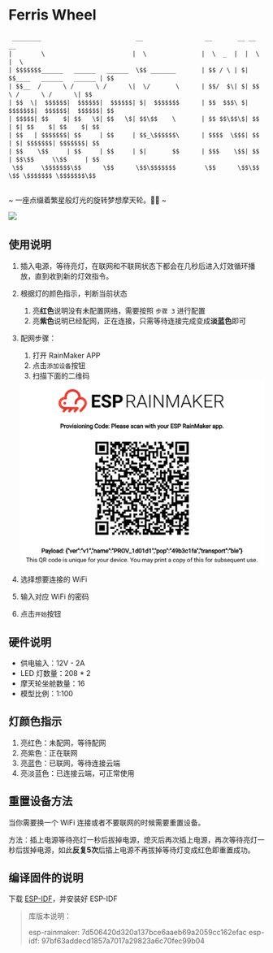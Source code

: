 # Ferris Wheel

```
 ________                          __                 __       __ __                         __ 
|        \                        |  \               |  \  _  |  |  \                       |  \
| $$$$$$$______   ______   ______  \$$ _______       | $$ / \ | $| $$____   ______   ______ | $$
| $$__  /      \ /      \ /      \|  \/       \      | $$/  $\| $| $$    \ /      \ /      \| $$
| $$  \|  $$$$$$|  $$$$$$|  $$$$$$| $|  $$$$$$$      | $$  $$$\ $| $$$$$$$|  $$$$$$|  $$$$$$| $$
| $$$$$| $$    $| $$   \$| $$   \$| $$\$$    \       | $$ $$\$$\$| $$  | $| $$    $| $$    $| $$
| $$   | $$$$$$$| $$     | $$     | $$_\$$$$$$\      | $$$$  \$$$| $$  | $| $$$$$$$| $$$$$$$| $$
| $$    \$$     | $$     | $$     | $|       $$      | $$$    \$$| $$  | $$\$$     \\$$     | $$
 \$$     \$$$$$$$\$$      \$$      \$$\$$$$$$$        \$$      \$$\$$   \$$ \$$$$$$$ \$$$$$$$\$$
                                                                                                         
```

~ 一座点缀着繁星般灯光的旋转梦想摩天轮。🌟🎡 ~


<img src="3d/wheel.gif" width=600 />

## 使用说明

1. 插入电源，等待亮灯，在联网和不联网状态下都会在几秒后进入灯效循环播放，直到收到新的灯效指令。
2. 根据灯的颜色指示，判断当前状态
   1. 亮**红色**说明没有未配置网络，需要按照 `步骤 3` 进行配置
   2. 亮**紫色**说明已经配网，正在连接，只需等待连接完成变成**淡蓝色**即可

3. 配网步骤：
   1. 打开 RainMaker APP 
   2. 点击`添加设备`按钮
   3. 扫描下面的二维码   
   <img src="firmware/provisioning-qrcode.png" width=600 />
4. 选择想要连接的 WiFi
5. 输入对应 WiFi 的密码
6. 点击`开始`按钮


## 硬件说明

- 供电输入：12V - 2A
- LED 灯数量：208 * 2
- 摩天轮坐舱数量：16
- 模型比例：1:100


## 灯颜色指示
1. 亮红色：未配网，等待配网
2. 亮紫色：正在联网
3. 亮蓝色：已联网，等待连接云端
4. 亮淡蓝色：已连接云端，可正常使用

## 重置设备方法

当你需要换一个 WiFi 连接或者不要联网的时候需要重置设备。

方法：插上电源等待亮灯一秒后拔掉电源，熄灭后再次插上电源，再次等待亮灯一秒后拔掉电源，如此**反复5次**后插上电源不再拔掉等待灯变成红色即重置成功。

## 编译固件的说明

下载 [ESP-IDF](https://github.com/espressif/esp-idf)，并安装好 ESP-IDF

> 库版本说明：
>
> esp-rainmaker: 7d506420d320a137bce6aaeb69a2059cc162efac
> esp-idf: 97bf63addecd1857a7017a29823a6c70fec99b04



